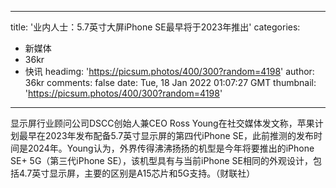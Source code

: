 
---
title: '业内人士：5.7英寸大屏iPhone SE最早将于2023年推出'
categories: 
 - 新媒体
 - 36kr
 - 快讯
headimg: 'https://picsum.photos/400/300?random=4198'
author: 36kr
comments: false
date: Tue, 18 Jan 2022 01:07:27 GMT
thumbnail: 'https://picsum.photos/400/300?random=4198'
---

<div>   
显示屏行业顾问公司DSCC创始人兼CEO Ross Young在社交媒体发文称，苹果计划最早在2023年发布配备5.7英寸显示屏的第四代iPhone SE，此前推测的发布时间是2024年。Young认为，外界传得沸沸扬扬的机型是今年将要推出的iPhone SE+ 5G（第三代iPhone SE），该机型具有与当前iPhone SE相同的外观设计，包括4.7英寸显示屏，主要的区别是A15芯片和5G支持。（财联社）  
</div>
            